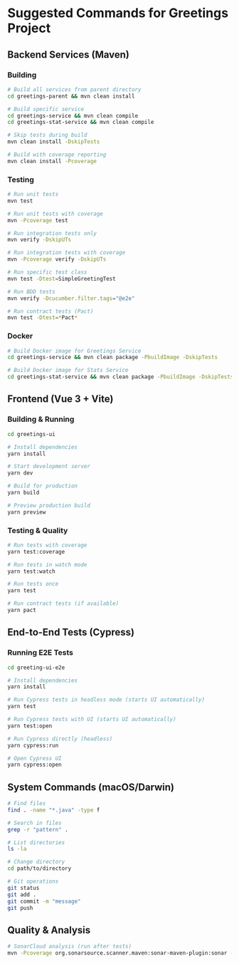 # Suggested Commands for Greetings Project

## Backend Services (Maven)

### Building
```bash
# Build all services from parent directory
cd greetings-parent && mvn clean install

# Build specific service
cd greetings-service && mvn clean compile
cd greetings-stat-service && mvn clean compile

# Skip tests during build
mvn clean install -DskipTests

# Build with coverage reporting
mvn clean install -Pcoverage
```

### Testing
```bash
# Run unit tests
mvn test

# Run unit tests with coverage
mvn -Pcoverage test

# Run integration tests only
mvn verify -DskipUTs

# Run integration tests with coverage
mvn -Pcoverage verify -DskipUTs

# Run specific test class
mvn test -Dtest=SimpleGreetingTest

# Run BDD tests
mvn verify -Dcucumber.filter.tags="@e2e"

# Run contract tests (Pact)
mvn test -Dtest=*Pact*
```

### Docker
```bash
# Build Docker image for Greetings Service
cd greetings-service && mvn clean package -PbuildImage -DskipTests

# Build Docker image for Stats Service
cd greetings-stat-service && mvn clean package -PbuildImage -DskipTests
```

## Frontend (Vue 3 + Vite)

### Building & Running
```bash
cd greetings-ui

# Install dependencies
yarn install

# Start development server
yarn dev

# Build for production
yarn build

# Preview production build
yarn preview
```

### Testing & Quality
```bash
# Run tests with coverage
yarn test:coverage

# Run tests in watch mode
yarn test:watch

# Run tests once
yarn test

# Run contract tests (if available)
yarn pact
```

## End-to-End Tests (Cypress)

### Running E2E Tests
```bash
cd greeting-ui-e2e

# Install dependencies
yarn install

# Run Cypress tests in headless mode (starts UI automatically)
yarn test

# Run Cypress tests with UI (starts UI automatically)
yarn test:open

# Run Cypress directly (headless)
yarn cypress:run

# Open Cypress UI
yarn cypress:open
```

## System Commands (macOS/Darwin)
```bash
# Find files
find . -name "*.java" -type f

# Search in files
grep -r "pattern" .

# List directories
ls -la

# Change directory
cd path/to/directory

# Git operations
git status
git add .
git commit -m "message"
git push
```

## Quality & Analysis
```bash
# SonarCloud analysis (run after tests)
mvn -Pcoverage org.sonarsource.scanner.maven:sonar-maven-plugin:sonar -Dmaven.test.skip
```